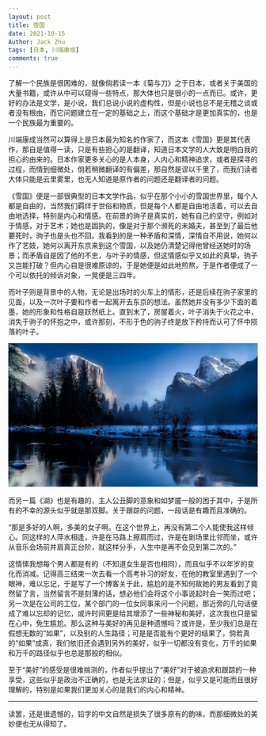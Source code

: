 ```yaml
---
layout: post
title: 雪国
date: 2021-10-15
Author: Jack Zhu
tags: [日本, 川端康成]
comments: true
---
```


了解一个民族是很困难的，就像倘若读一本《菊与刀》之于日本，或者关于美国的大量书籍，或许从中可以窥得一些特点，那大体也只是很小的一点而已。或许，更好的办法是文学，是小说，我们总说小说的虚构性，但是小说也总不是无稽之谈或者没有根由，而它问题建立在一定的基础之上，而这个基础才是更加真实的，也是一个民族最为重要的。

川端康成当然可以算得上是日本最为知名的作家了，而这本《雪国》更是其代表作，那自是值得一读，只是有些担心的是翻译，知道日本文学的人大致是明白我的担心的由来的。日本作家更多关心的是人本身，人内心和精神追求，或者是探寻的过程，而情到细微处，倘若稍微翻译的有偏差，那自然是谬以千里了，而我们读者大体只能是云里雾里，也无人知道是原作者的问题还是翻译者的问题。

《雪国》便是一部很典型的日本文学作品，似乎在那个小小的雪国世界里，每个人都是自由的，当然我们羁绊于世俗和物质，但是每个人都是自由地活着，可以去自由地选择，特别是内心和情感。在前景的驹子是真实的，她有自己的坚守，例如对于情感，对于艺术；她也是固执的，像是对于那个濒死的未婚夫，甚至到了最后他要死时，驹子也是头也不回。我看到的是一种矛盾和深情，深情自不用说，她何以作了艺妓，她何以离开东京来到这个雪国，以及她仍清楚记得他曾经送她时的场景；而矛盾自是因了他的不忠，与叶子的情感，但这情感似乎又如此的真挚，驹子又岂能打破？但内心自是很难原谅的，于是她便是如此地煎熬，于是作者便成了一个可以依托的倾诉对象，一晃便是三四年。

而叶子则是背景中的人物，无论是出场时的火车上的情形，还是后续在驹子家里的见面，以及一次叶子要和作者一起离开去东京的想法。虽然她并没有多少下面的着墨，她的形象和性格自是跃然纸上。直到末了，房屋着火，叶子消失于火花之中，消失于驹子的怀抱之中，或许那刻，不形于色的驹子终是放下矜持而认可了怀中陨落的叶子。

![snowing](../assets/images/snowing.png)

而另一篇《湖》也是有趣的，主人公丑脚的意象和如梦靥一般的困于其中，于是所有的不幸的源头似乎就是那双脚。关于跟踪的问题，一段话是有趣而且准确的。

“那是多好的人啊，多美的女子啊。在这个世界上，再没有第二个人能使我这样倾心。同这样的人萍水相逢，许是在马路上擦肩而过，许是在剧场里比邻而坐，或许从音乐会场前并肩真正台阶，就这样分手，人生中是再不会见到第二次的。”

这情愫我想每个男人都是有的（不知道女生是否也相同），而且似乎不以年岁的变化而消减。记得高三结束一次去看一个高考补习的好友，在他的教室里遇到了一个眼神，难以忘记，于是写了一个博客关于此，尴尬的是不知何故她的男友看到了竟然留了言，当然留言不是刻薄的话，想必他们会将这个小事说起时会一笑而过吧；另一次是在公司的工位，某个部门的一位女同事来问一个问题，那近旁的几句话便成了难以忘却的记忆，或许时间更是给其增添了一些神秘和美好，这次我也只是留在心中，免生尴尬。那么这种与美好的再见是种遗憾吗？或许是，至少我们总是在假想无数的“如果”，以及别的人生路径；可是是否能有个更好的结果了，倘若真的“如果”成真，我们依旧还会遇到另外的美好，似乎一切都没有变化，万千的如果和万千的路径似乎也总是那般的相似。

至于“美好”的感受是很难揣测的，作者似乎提出了“美好”对于被追求和跟踪的一种享受，这些似乎是政治不正确的，也是无法求证的；但是，似乎又是可能而且很好理解的，特别是如果我们更加关心的是我们的内心和精神。

----

读罢，还是很遗憾的，铅字的中文自然是损失了很多原有的韵味，而那细微处的美妙便也无从得知了。